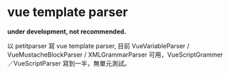 # vue template parser
__under development, not recommended.__

以 petitparser 寫 vue template parser, 目前 VueVariableParser / VueMustacheBlockParser / XMLGrammarParser 可用，VueScriptGrammer／VueScriptParser 寫到一半，無單元測試。

